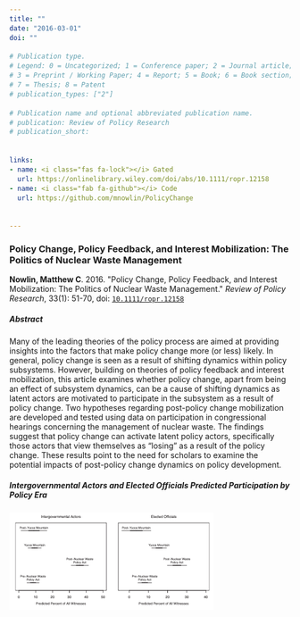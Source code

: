 ```yaml
---
title: ""
date: "2016-03-01"
doi: ""

# Publication type.
# Legend: 0 = Uncategorized; 1 = Conference paper; 2 = Journal article;
# 3 = Preprint / Working Paper; 4 = Report; 5 = Book; 6 = Book section;
# 7 = Thesis; 8 = Patent
# publication_types: ["2"]

# Publication name and optional abbreviated publication name.
# publication: Review of Policy Research
# publication_short: 


links:
- name: <i class="fas fa-lock"></i> Gated
  url: https://onlinelibrary.wiley.com/doi/abs/10.1111/ropr.12158
- name: <i class="fab fa-github"></i> Code 
  url: https://github.com/mnowlin/PolicyChange


---
```


### Policy Change, Policy Feedback, and Interest Mobilization: The Politics of Nuclear Waste Management

**Nowlin, Matthew C**. 2016. "Policy Change, Policy Feedback, and Interest Mobilization: The Politics of Nuclear Waste Management." _Review of Policy Research_, 33(1): 51-70, doi: <a href="https://onlinelibrary.wiley.com/doi/abs/10.1111/ropr.12158" itemprop="url">`10.1111/ropr.12158`</span></a> 


##### Abstract 
Many of the leading theories of the policy process are aimed at providing insights into the factors that make policy change more (or less) likely. In general, policy change is seen as a result of shifting dynamics within policy subsystems. However, building on theories of policy feedback and interest mobilization, this article examines whether policy change, apart from being an effect of subsystem dynamics, can be a cause of shifting dynamics as latent actors are motivated to participate in the subsystem as a result of policy change. Two hypotheses regarding post-policy change mobilization are developed and tested using data on participation in congressional hearings concerning the management of nuclear waste. The findings suggest that policy change can activate latent policy actors, specifically those actors that view themselves as “losing” as a result of the policy change. These results point to the need for scholars to examine the potential impacts of post-policy change dynamics on policy development.


#####  Intergovernmental Actors and Elected Officials Predicted Participation by Policy Era

![](fig.png)

